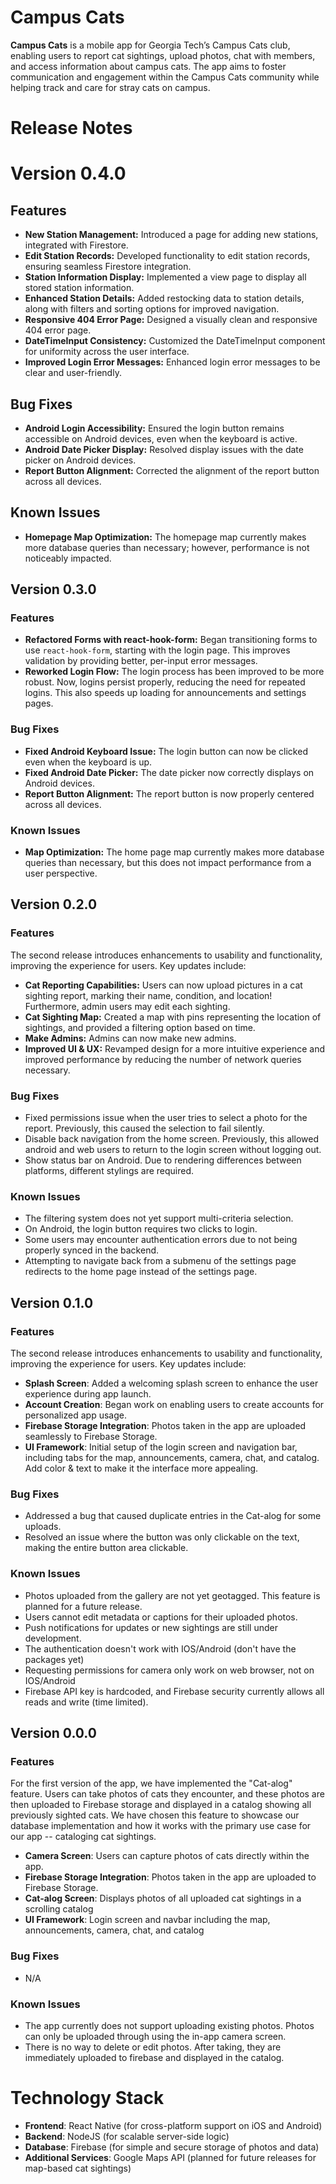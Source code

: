 # Campus Cats

**Campus Cats** is a mobile app for Georgia Tech’s Campus Cats club, enabling users to report cat sightings, upload photos, chat with members, and access information about campus cats. The app aims to foster communication and engagement within the Campus Cats community while helping track and care for stray cats on campus.

# Release Notes

# Version 0.4.0

## Features

- **New Station Management:** Introduced a page for adding new stations, integrated with Firestore.
- **Edit Station Records:** Developed functionality to edit station records, ensuring seamless Firestore integration.
- **Station Information Display:** Implemented a view page to display all stored station information.
- **Enhanced Station Details:** Added restocking data to station details, along with filters and sorting options for improved navigation.
- **Responsive 404 Error Page:** Designed a visually clean and responsive 404 error page.
- **DateTimeInput Consistency:** Customized the DateTimeInput component for uniformity across the user interface.
- **Improved Login Error Messages:** Enhanced login error messages to be clear and user-friendly.

## Bug Fixes

- **Android Login Accessibility:** Ensured the login button remains accessible on Android devices, even when the keyboard is active.
- **Android Date Picker Display:** Resolved display issues with the date picker on Android devices.
- **Report Button Alignment:** Corrected the alignment of the report button across all devices.

## Known Issues

- **Homepage Map Optimization:** The homepage map currently makes more database queries than necessary; however, performance is not noticeably impacted.

## Version 0.3.0

### Features

- **Refactored Forms with react-hook-form:** Began transitioning forms to use `react-hook-form`, starting with the login page. This improves validation by providing better, per-input error messages.
- **Reworked Login Flow:** The login process has been improved to be more robust. Now, logins persist properly, reducing the need for repeated logins. This also speeds up loading for announcements and settings pages.

### Bug Fixes

- **Fixed Android Keyboard Issue:** The login button can now be clicked even when the keyboard is up.
- **Fixed Android Date Picker:** The date picker now correctly displays on Android devices.
- **Report Button Alignment:** The report button is now properly centered across all devices.

### Known Issues

- **Map Optimization:** The home page map currently makes more database queries than necessary, but this does not impact performance from a user perspective.


## Version 0.2.0

### Features

The second release introduces enhancements to usability and functionality, improving the experience for users. Key updates include:

- **Cat Reporting Capabilities:** Users can now upload pictures in a cat sighting report, marking their name, condition, and location! Furthermore, admin users may edit each sighting.
- **Cat Sighting Map:** Created a map with pins representing the location of sightings, and provided a filtering option based on time.
- **Make Admins:** Admins can now make new admins.
- **Improved UI & UX:** Revamped design for a more intuitive experience and improved performance by reducing the number of network queries necessary.

### Bug Fixes

- Fixed permissions issue when the user tries to select a photo for the report. Previously, this caused the selection to fail silently.
- Disable back navigation from the home screen. Previously, this allowed android and web users to return to the login screen without logging out.
- Show status bar on Android. Due to rendering differences between platforms, different stylings are required.

### Known Issues

- The filtering system does not yet support multi-criteria selection.
- On Android, the login button requires two clicks to login.
- Some users may encounter authentication errors due to not being properly synced in the backend.
- Attempting to navigate back from a submenu of the settings page redirects to the home page instead of the settings page.


## Version 0.1.0

### Features
The second release introduces enhancements to usability and functionality, improving the experience for users. Key updates include:

- **Splash Screen**: Added a welcoming splash screen to enhance the user experience during app launch.
- **Account Creation**: Began work on enabling users to create accounts for personalized app usage.
- **Firebase Storage Integration**: Photos taken in the app are uploaded seamlessly to Firebase Storage.
- **UI Framework**: Initial setup of the login screen and navigation bar, including tabs for the map, announcements, camera, chat, and catalog. Add color & text to make it the interface more appealing. 

### Bug Fixes
- Addressed a bug that caused duplicate entries in the Cat-alog for some uploads.
- Resolved an issue where the button was only clickable on the text, making the entire button area clickable.

### Known Issues
- Photos uploaded from the gallery are not yet geotagged. This feature is planned for a future release.
- Users cannot edit metadata or captions for their uploaded photos.
- Push notifications for updates or new sightings are still under development.
- The authentication doesn't work with IOS/Android (don't have the packages yet)
- Requesting permissions for camera only work on web browser, not on IOS/Android
- Firebase API key is hardcoded, and Firebase security currently allows all
reads and write (time limited).


## Version 0.0.0

### Features
For the first version of the app, we have implemented the "Cat-alog" feature. Users can take photos of cats they encounter, and these photos are then uploaded to Firebase storage and displayed in a catalog showing all previously sighted cats. We have chosen this feature to showcase our database implementation and how it works with the primary use case for our app -- cataloging cat sightings.

- **Camera Screen**: Users can capture photos of cats directly within the app.
- **Firebase Storage Integration**: Photos taken in the app are uploaded to Firebase Storage.
- **Cat-alog Screen**: Displays photos of all uploaded cat sightings in a scrolling catalog
- **UI Framework**: Login screen and navbar including the map, announcements, camera, chat, and catalog

### Bug Fixes
- N/A

### Known Issues
- The app currently does not support uploading existing photos. Photos can only be uploaded through using the in-app camera screen.
- There is no way to delete or edit photos. After taking, they are immediately uploaded to firebase and displayed in the catalog.

# Technology Stack

- **Frontend**: React Native (for cross-platform support on iOS and Android)
- **Backend**: NodeJS (for scalable server-side logic)
- **Database**: Firebase (for simple and secure storage of photos and data)
- **Additional Services**: Google Maps API (planned for future releases for map-based cat sightings)
